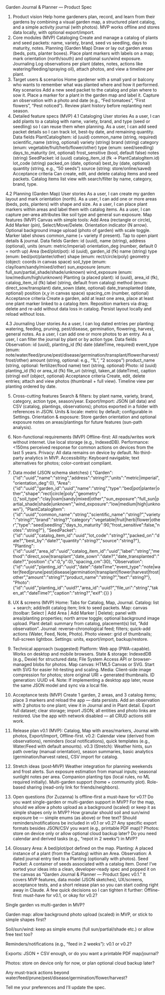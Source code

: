Garden Journal & Planner — Product Spec

1) Product vision
Help home gardeners plan, record, and learn from their gardens by combining a visual garden map, a structured plant catalog, and a simple activity journal (with photos). MVP works offline and stores data locally, with optional export/import.
2) Core modules (MVP)
Cataloging
Create and manage a catalog of plants and seed packets: name, variety, brand, seed vs seedling, days to maturity, notes.
Planning (Garden Map)
Draw or lay out garden areas (beds, pots, planter boxes). Place plant markers with labels on a map; mark orientation (north/south) and optional sun/wind exposure.
Journaling
Log observations per plant (dates, notes, actions like watering/feeding/spraying oil), attach photos, and view a timeline per plant.
3) Target users & scenarios
Home gardener with a small yard or balcony who wants to remember what was planted where and how it performed.
Key scenarios
Add a new seed packet to the catalog and plan where to sow it.
Place a marker for a plant in the garden map and label it.
Capture an observation with a photo and date (e.g., “Fed tomatoes”, “First flowers”, “Pest noticed”).
Review plant history before replanting next season.
4) Detailed feature specs (MVP)
4.1 Cataloging
User stories
As a user, I can add plants to a catalog with name, variety, brand, and type (seed or seedling) so I can reuse them when planning.
As a user, I can add seed packet details so I can track lot, best-by date, and remaining quantity.
Data fields
PlantCatalogItem:
id (uuid)
common_name (string, required)
scientific_name (string, optional)
variety (string)
brand (string)
category (enum: vegetable/fruit/herb/flower/other)
type (enum: seed/seedling)
days_to_maturity (int, optional)
frost_sensitive (bool, default false)
notes (string)
SeedPacket:
id (uuid)
catalog_item_id (fk -> PlantCatalogItem.id)
lot_code (string)
packed_on (date, optional)
best_by (date, optional)
quantity (string, e.g., “50 seeds”)
source (string: store/online/saved)
Acceptance criteria
Can create, edit, and delete catalog items and seed packets.
Catalog items list view with search/filter by name, category, brand, type.

4.2 Planning (Garden Map)
User stories
As a user, I can create my garden layout and mark orientation (north).
As a user, I can add one or more areas (beds, pots, planters) with shape and size.
As a user, I can place plant markers within areas and label them with catalog items.
As a user, I can capture per-area attributes like soil type and general sun exposure.
Map features (MVP)
Canvas with simple tools: Add Area (rectangle or circle), Add Marker (pin), Select/Move/Delete.
Orientation indicator (N arrow). Optional background image upload (photo of garden) with scale toggle.
Marker label shows common_name (+ variety if present). Tap to open plant details & journal.
Data fields
Garden:
id (uuid), name (string), address (optional), units (enum: metric/imperial)
orientation_deg (number, default 0 = north up)
Area (bed/plot/pot):
id (uuid), garden_id (fk)
name (string)
type (enum: bed/pot/planter/other)
shape (enum: rect/circle/poly)
geometry (object: coords in canvas space)
soil_type (enum: clay/loam/sandy/mixed/other)
sun_exposure (enum: full_sun/partial_shade/shade/unknown)
wind_exposure (enum: low/medium/high/unknown)
Planting (a placed plant):
id (uuid), area_id (fk), catalog_item_id (fk)
label (string, default from catalog)
method (enum: direct_sow/transplant)
date_sown (date, optional)
date_transplanted (date, optional)
position (x,y in canvas space)
spacing_cm (number, optional)
Acceptance criteria
Create a garden, add at least one area, place at least one plant marker linked to a catalog item.
Reposition markers via drag; delete and re-add without data loss in catalog.
Persist layout locally and reload without loss.

4.3 Journaling
User stories
As a user, I can log dated entries per planting: watering, feeding, pruning, pest/disease, germination, flowering, harvest, general notes.
As a user, I can add one or more photos to an entry.
As a user, I can filter the journal by plant or by action type.
Data fields
Observation:
id (uuid), planting_id (fk)
date (dateTime, required)
event_type (enum: note/water/feed/prune/pest/disease/germination/transplant/flower/harvest/frost/other)
amount (string, optional: e.g., “1L”, “2 scoops”)
product_name (string, optional: fertilizer/food name)
text (string, optional)
Photo:
id (uuid)
planting_id (fk) or area_id (fk)
file_uri (string), taken_at (dateTime), caption (string)
exif (object, optional)
Acceptance criteria
Create, edit, delete entries; attach and view photos (thumbnail + full view).
Timeline view per planting ordered by date.

5) Cross-cutting features
Search & filters: by plant name, variety, brand, category, action type, season/year.
Export/Import: JSON (all data) and CSV (catalog, plantings, observations); photos exported in a folder with references in JSON.
Units & locale: metric by default; configurable in Settings.
Orientation & exposure: Store garden orientation and optional exposure notes on areas/plantings for future features (sun-path analysis).

6) Non-functional requirements (MVP)
Offline-first: All reads/writes work without internet. Use local storage (e.g., IndexedDB).
Performance: <150ms perceived response for common actions on devices from the last 5 years.
Privacy: All data remains on device by default. No third-party analytics in MVP.
Accessibility: Keyboard navigable; text alternatives for photos; color-contrast compliant.

7) Data model (JSON schema sketches)
{
"Garden": {"id":"uuid","name":"string","address":"string?","units":"metric|imperial","orientation_deg":0},
"Area": {"id":"uuid","garden_id":"uuid","name":"string","type":"bed|pot|planter|other","shape":"rect|circle|poly","geometry":{},"soil_type":"clay|loam|sandy|mixed|other","sun_exposure":"full_sun|partial_shade|shade|unknown","wind_exposure":"low|medium|high|unknown"},
"PlantCatalogItem": {"id":"uuid","common_name":"string","scientific_name":"string?","variety":"string?","brand":"string?","category":"vegetable|fruit|herb|flower|other","type":"seed|seedling","days_to_maturity":90,"frost_sensitive":false,"notes":"string?"},
"SeedPacket": {"id":"uuid","catalog_item_id":"uuid","lot_code":"string?","packed_on":"date?","best_by":"date?","quantity":"string?","source":"string?"},
"Planting": {"id":"uuid","area_id":"uuid","catalog_item_id":"uuid","label":"string","method":"direct_sow|transplant","date_sown":"date?","date_transplanted":"date?","position":{"x":0,"y":0},"spacing_cm":30},
"Observation": {"id":"uuid","planting_id":"uuid","date":"dateTime","event_type":"note|water|feed|prune|pest|disease|germination|transplant|flower|harvest|frost|other","amount":"string?","product_name":"string?","text":"string?"},
"Photo": {"id":"uuid","planting_id":"uuid?","area_id":"uuid?","file_uri":"string","taken_at":"dateTime?","caption":"string?","exif":{}}
}

8) UX & screens (MVP)
Home: Tabs for Catalog, Map, Journal.
Catalog: list + search; add/edit catalog item; link to seed packets.
Map: canvas (toolbar: Select | Add Area | Add Marker | Delete); panel with area/planting properties; north arrow toggle; optional background image upload.
Plant detail: summary from catalog, placement(s) list, “Add observation”.
Journal: reverse-chronological feed; filters; quick-add actions (Water, Feed, Note, Photo).
Photo viewer: grid of thumbnails; full-screen lightbox.
Settings: units, export/import, backup/restore.

9) Technical approach (suggested)
Platform: Web app (PWA-capable). Works on desktop and mobile browsers.
State & storage: IndexedDB (e.g., Dexie) for structured data; File System Access API or browser-managed blobs for photos.
Map canvas: HTML5 Canvas or SVG. Start with SVG for easier hit-testing and scaling.
Media: Client-side image compression for photos; store original URI + generated thumbnails.
ID generation: UUID v4.
Note: If implementing a desktop app later, reuse the same JSON model and sync via a local file.

10) Acceptance tests (MVP)
Create 1 garden, 2 areas, and 3 catalog items; place 3 markers and reload the app — data persists.
Add an observation with 2 photos to one plant; view it in Journal and in Plant detail.
Export full dataset; clear storage; import JSON; all entities and photo links are restored.
Use the app with network disabled — all CRUD actions still work.

11) Release plan
v0.1 (MVP): Catalog, Map with areas/markers, Journal with photos, Export/Import, Offline-first.
v0.2: Calendar view (derived from observations), reminders (local notifications), quick templates (e.g., Water/Feed with default amounts).
v0.3 (Stretch): Weather hints, sun path overlay (manual orientation), season summaries, basic analytics (germination/harvest rates), CSV import for catalog.

12) Stretch ideas (post‑MVP)
Weather integration for planning weekends and frost alerts.
Sun exposure estimation from manual inputs; seasonal sunlight notes per area.
Companion planting tips (local rules, no ML required initially).
Multi-garden support (home + community plot).
Role-based sharing (read-only link for friends/neighbors).

13) Open questions (for Zuzanna)
Is offline-first a must-have for v0.1?
Do you want single-garden or multi-garden support in MVP?
For the map, should we allow a photo upload as a background (scaled) or keep it as simple shapes only in MVP?
How granular should soil and sun/wind exposure be — simple enums (as above) or free text?
Should reminders/notifications be included in v0.1 or v0.2?
Any specific export formats besides JSON/CSV you want (e.g., printable PDF map)?
Photos: store on device only or allow optional cloud backup later?
Do you need calendar and derived tasks (e.g., “repot in 2 weeks”) in MVP?

14) Glossary
Area: A bed/plot/pot defined on the map.
Planting: A placed instance of a plant (from the Catalog) within an Area.
Observation: A dated journal entry tied to a Planting (optionally with photos).
Seed Packet: A container of seeds associated with a catalog item.
Done! I’ve sorted your ideas into a clean, developer-ready spec and popped it on the canvas as “Garden Journal & Planner — Product Spec v0.1.” It covers MVP features, data model (JSON sketches), UX/screens, acceptance tests, and a short release plan so you can start coding right away in Claude.
A few quick decisions so I can tighten it further:
Offline-first: must-have for v0.1, or okay for v0.2?


Single garden vs multi-garden in MVP?


Garden map: allow background photo upload (scaled) in MVP, or stick to simple shapes first?


Soil/sun/wind: keep as simple enums (full sun/partial/shade etc.) or allow free text too?


Reminders/notifications (e.g., “feed in 2 weeks”): v0.1 or v0.2?


Exports: JSON + CSV enough, or do you want a printable PDF map/journal?


Photos: store on device only for now, or plan optional cloud backup later?


Any must-track actions beyond water/feed/prune/pest/disease/germination/flower/harvest?


Tell me your preferences and I’ll update the spec.

